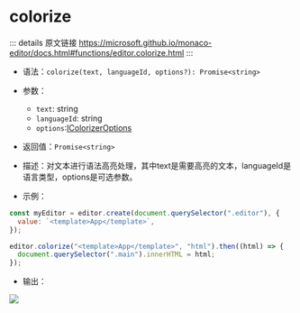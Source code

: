 # colorize

<backTop />
        
::: details 原文链接
https://microsoft.github.io/monaco-editor/docs.html#functions/editor.colorize.html
:::

- 语法：`colorize(text, languageId, options?): Promise<string>`

- 参数：
    - `text`: string
    - `languageId`: string
    - `options`:[IColorizerOptions](/api/editor/IColorizerOptions)

- 返回值：`Promise<string>`

- 描述：对文本进行语法高亮处理，其中text是需要高亮的文本，languageId是语言类型，options是可选参数。

- 示例：

```js
const myEditor = editor.create(document.querySelector(".editor"), {
  value: `<template>App</template>`,
});

editor.colorize("<template>App</template>", "html").then((html) => {
  document.querySelector(".main").innerHTML = html;
});
```

- 输出：

<p>
  <img src='/colorize.png'/>
</p>
